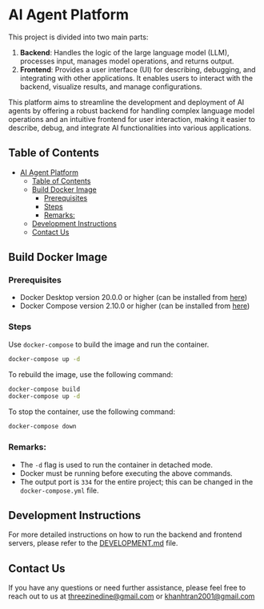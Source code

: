 # AI Agent Platform

This project is divided into two main parts:

1. **Backend**: Handles the logic of the large language model (LLM), processes input, manages model operations, and returns output.
2. **Frontend**: Provides a user interface (UI) for describing, debugging, and integrating with other applications. It enables users to interact with the backend, visualize results, and manage configurations.

This platform aims to streamline the development and deployment of AI agents by offering a robust backend for handling complex language model operations and an intuitive frontend for user interaction, making it easier to describe, debug, and integrate AI functionalities into various applications.

## Table of Contents

-   [AI Agent Platform](#ai-agent-platform)
    -   [Table of Contents](#table-of-contents)
    -   [Build Docker Image](#build-docker-image)
        -   [Prerequisites](#prerequisites)
        -   [Steps](#steps)
        -   [Remarks:](#remarks)
    -   [Development Instructions](#development-instructions)
    -   [Contact Us](#contact-us)

## Build Docker Image

### Prerequisites

-   Docker Desktop version 20.0.0 or higher (can be installed from [here](https://www.docker.com/products/docker-desktop))
-   Docker Compose version 2.10.0 or higher (can be installed from [here](https://docs.docker.com/compose/install/))

### Steps

Use `docker-compose` to build the image and run the container.

```sh
docker-compose up -d
```

To rebuild the image, use the following command:

```sh
docker-compose build
docker-compose up -d
```

To stop the container, use the following command:

```sh
docker-compose down
```

### Remarks:

-   The `-d` flag is used to run the container in detached mode.
-   Docker must be running before executing the above commands.
-   The output port is `334` for the entire project; this can be changed in the `docker-compose.yml` file.

## Development Instructions

For more detailed instructions on how to run the backend and frontend servers, please refer to the [DEVELOPMENT.md](DEVELOPMENT.md) file.

## Contact Us

If you have any questions or need further assistance, please feel free to reach out to us at [threezinedine@gmail.com](mailto:threezinedine@gmail.com) or [khanhtran2001@gmail.com](mailto:khanhtran2001@gmail.com)
